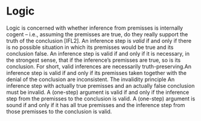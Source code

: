 # Logic

Logic is concerned with whether inference from premisses is internally cogent – i.e., assuming the premisses are true, do they really support the truth of the conclusion [IFL2]. An inference step is *valid* if and only if there is no possible situation in which its premisses would be true and its conclusion false. An inference step is valid if and only if it is necessary, in the strongest sense, that if the inference’s premisses are true, so is its conclusion. For short, valid inferences are necessarily truth-preserving.An inference step is valid if and only if its premisses taken together with the denial of the conclusion are inconsistent. The invalidity principle An inference step with actually true premisses and an actually false conclusion must be invalid.
A (one-step) argument is valid if and only if the inference step from the premisses to the conclusion is valid.
A (one-step) argument is sound if and only if it has all true premisses and the inference step from those premisses to the conclusion is valid.
